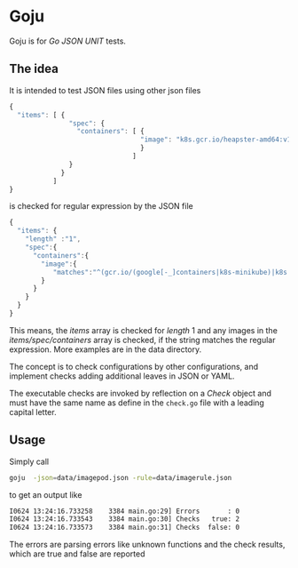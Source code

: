 # Goju

Goju is for _Go JSON UNIT_ tests.

## The idea

It is intended to test JSON files using other json files

```javascript
{
  "items": [ {
               "spec": {
                 "containers": [ {
                                 "image": "k8s.gcr.io/heapster-amd64:v1.5.0"
                                 }
                               ]
               }
             }
           ]
}
```

is checked for regular expression by the JSON file

```javascript
{
  "items": {
    "length" :"1",
    "spec":{
      "containers":{
        "image":{
           "matches":"^(gcr.io/(google[-_]containers|k8s-minikube)|k8s.gcr.io)"
        }
      }
    }
  }
}
```

This means, the _items_ array is checked for _length_ 1 and any images in the _items/spec/containers_ array is checked, if the string matches the regular expression.
More examples are in the data directory.

The concept is to check configurations by other configurations, and implement checks adding additional leaves in JSON or YAML.

The executable checks are invoked by reflection on a _Check_ object and must have the same name as define in the `check.go` file with a leading capital letter.

## Usage

Simply call

```bash  
goju  -json=data/imagepod.json -rule=data/imagerule.json
```

to get an output like

```bash
I0624 13:24:16.733258    3384 main.go:29] Errors       : 0
I0624 13:24:16.733543    3384 main.go:30] Checks   true: 2
I0624 13:24:16.733573    3384 main.go:31] Checks  false: 0
```

The errors are parsing errors like unknown functions and the
check results, which are true and false are reported